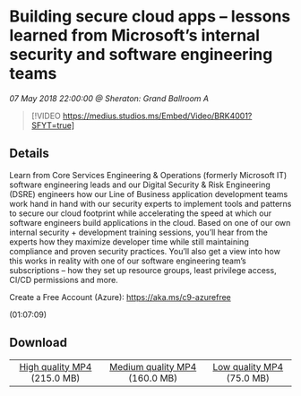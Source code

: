 # Building secure cloud apps – lessons learned from Microsoft’s internal security and software engineering teams

*07 May 2018 22:00:00 @ Sheraton: Grand Ballroom A*

> [!VIDEO https://medius.studios.ms/Embed/Video/BRK4001?SFYT=true]

## Details

<p>Learn from Core Services Engineering &amp; Operations (formerly Microsoft IT) software engineering leads and our Digital Security &amp; Risk Engineering (DSRE) engineers how our Line of Business application development teams work hand in hand with our security experts to implement tools and patterns to secure our cloud footprint while accelerating the speed at which our software engineers build applications in the cloud. Based on one of our own internal security &#43; development training sessions, you’ll hear from the experts how they maximize developer time while still maintaining compliance and proven security practices. You’ll also get a view into how this works in reality with one of our software engineering team’s subscriptions – how they set up resource groups, least privilege access, CI/CD permissions and more.</p><p>Create a Free Account (Azure): <a href="https://aka.ms/c9-azurefree">https://aka.ms/c9-azurefree</a></p> (01:07:09)

## Download

||||
|:--:|:----:|:-:|
|[High quality MP4](https://sec.ch9.ms/ch9/f0da/d98fc12c-47d7-48e7-9592-e92e9660f0da/BRK4001_high.mp4) (215.0 MB)|[Medium quality MP4](https://sec.ch9.ms/ch9/f0da/d98fc12c-47d7-48e7-9592-e92e9660f0da/BRK4001_mid.mp4) (160.0 MB)|[Low quality MP4](https://sec.ch9.ms/ch9/f0da/d98fc12c-47d7-48e7-9592-e92e9660f0da/BRK4001.mp4) (75.0 MB)|
